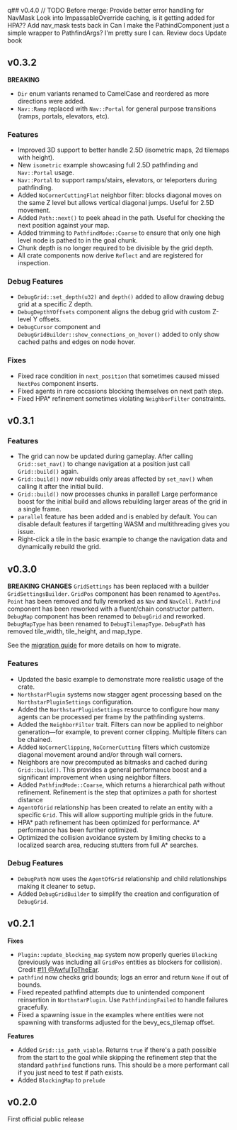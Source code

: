 q## v0.4.0
// TODO Before merge:
   Provide better error handling for NavMask
   Look into ImpassableOverride caching, is it getting added for HPA??
   Add nav_mask tests back in
   Can I make the PathindComponent just a simple wrapper to PathfindArgs? I'm pretty sure I can.
   Review docs
   Update book


## v0.3.2

**BREAKING**
- `Dir` enum variants renamed to CamelCase and reordered as more directions were added.
- `Nav::Ramp` replaced with `Nav::Portal` for general purpose transitions (ramps, portals, elevators, etc).

### Features
- Improved 3D support to better handle 2.5D (isometric maps, 2d tilemaps with height).
- New `isometric` example showcasing full 2.5D pathfinding and `Nav::Portal` usage.
- `Nav::Portal` to support ramps/stairs, elevators, or teleporters during pathfinding.
- Added `NoCornerCuttingFlat` neighbor filter: blocks diagonal moves on the same Z level but allows vertical diagonal jumps. Useful for 2.5D movement.
- Added `Path::next()` to peek ahead in the path. Useful for checking the next position against your map.
- Added trimming to `PathfindMode::Coarse` to ensure that only one high level node is pathed to in the goal chunk.
- Chunk depth is no longer required to be divisible by the grid depth.
- All crate components now derive `Reflect` and are registered for inspection.

### Debug Features
- `DebugGrid::set_depth(u32)` and `depth()` added to allow drawing debug grid at a specific Z depth.
- `DebugDepthYOffsets` component aligns the debug grid with custom Z-level Y offsets.
- `DebugCursor` component and `DebugGridBuilder::show_connections_on_hover()` added to only show cached paths and edges on node hover.

### Fixes
- Fixed race condition in `next_position` that sometimes caused missed `NextPos` component inserts.
- Fixed agents in rare occasions blocking themselves on next path step.
- Fixed HPA* refinement sometimes violating `NeighborFilter` constraints.

## v0.3.1
### Features
* The grid can now be updated during gameplay. After calling `Grid::set_nav()` to change navigation at a position just call `Grid::build()` again. 
* `Grid::build()` now rebuilds only areas affected by `set_nav()` when calling it after the initial build.
* `Grid::build()` now processes chunks in parallel! Large performance boost for the initial build and allows rebuilding larger areas of the grid in a single frame.
* `parallel` feature has been added and is enabled by default. You can disable default features if targetting WASM and multithreading gives you issue.
* Right-click a tile in the basic example to change the navigation data and dynamically rebuild the grid.

## v0.3.0
**BREAKING CHANGES**
`GridSettings` has been replaced with a builder `GridSettingsBuilder`.
`GridPos` component has been renamed to `AgentPos`.
`Point` has been removed and fully reworked as `Nav` and `NavCell`.
`Pathfind` component has been reworked with a fluent/chain constructor pattern.
`DebugMap` component has been renamed to `DebugGrid` and reworked.
`DebugMapType` has been renamed to `DebugTilemapType`.
`DebugPath` has removed tile_width, tile_height, and map_type.

See the [migration guide](https://jtothethree.github.io/bevy_northstar/migrations/001_v0.3.0.html) for more details on how to migrate.

### Features
* Updated the basic example to demonstrate more realistic usage of the crate.
* `NorthstarPlugin` systems now stagger agent processing based on the `NorthstarPluginSettings` configuration.
* Added the `NorthstarPluginSettings` resource to configure how many agents can be processed per frame by the pathfinding systems.
* Added the `NeighborFilter` trait. Filters can now be applied to neighbor generation—for example, to prevent corner clipping. Multiple filters can be chained.
* Added `NoCornerClipping`, `NoCornerCutting` filters which customize diagonal movement around and/or through wall corners.
* Neighbors are now precomputed as bitmasks and cached during `Grid::build()`. This provides a general performance boost and a significant improvement when using neighbor filters.
* Added `PathfindMode::Coarse`, which returns a hierarchical path without refinement. Refinement is the step that optimizes a path for shortest distance
* `AgentOfGrid` relationship has been created to relate an entity with a specific `Grid`. This will allow supporting multiple grids in the future.
* HPA* path refinement has been optimized for performance. A* performance has been further optimized.
* Optimized the collision avoidance system by limiting checks to a localized search area, reducing stutters from full A* searches.

### Debug Features
* `DebugPath` now uses the `AgentOfGrid` relationship and child relationships making it cleaner to setup.
* Added `DebugGridBuilder` to simplify the creation and configuration of `DebugGrid`.

## v0.2.1
**Fixes**
* `Plugin::update_blocking_map` system now properly queries `Blocking` (previously was including all `GridPos` entities as blockers for collision). Credit [#11 @AwfulToTheEar](https://github.com/JtotheThree/bevy_northstar/pull/11).
* `pathfind` now checks grid bounds; logs an error and return `None` if out of bounds.
* Fixed repeated pathfind attempts due to unintended component reinsertion in `NorthstarPlugin`. Use `PathfindingFailed` to handle failures gracefully.
* Fixed a spawning issue in the examples where entities were not spawning with transforms adjusted for the bevy_ecs_tilemap offset.

**Features**
* Added `Grid::is_path_viable`. Returns `true` if there's a path possible from the start to the goal while skipping the refinement step that the standard `pathfind` functions runs. This should be a more performant call if you just need to test if path exists.
* Added `BlockingMap` to `prelude`

## v0.2.0
First official public release